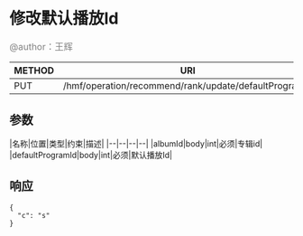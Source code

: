
# 修改默认播放Id
<font color="gray" size="3">@author：王辉</font>

|METHOD|URI|
|--|--|
|PUT|/hmf/operation/recommend/rank/update/defaultProgramId|

## 参数

|名称|位置|类型|约束|描述|
|--|--|--|--|
|albumId|body|int|必须|专辑id|
|defaultProgramId|body|int|必须|默认播放Id|

## 响应
```
{
  "c": "s"
}
```
